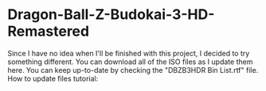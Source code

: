 # Dragon-Ball-Z-Budokai-3-HD-Remastered
Since I have no idea when I'll be finished with this project, I decided to try something different. You can download all of the ISO files as I update them here.
You can keep up-to-date by checking the "DBZB3HDR Bin List.rtf" file.
How to update files tutorial: 
